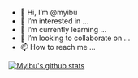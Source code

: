 - 👋 Hi, I’m @myibu
- 👀 I’m interested in ...
- 🌱 I’m currently learning ...
- 💞️ I’m looking to collaborate on ...
- 📫 How to reach me ...

<!---
myibu/myibu is a ✨ special ✨ repository because its `README.md` (this file) appears on your GitHub profile.
You can click the Preview link to take a look at your changes.
--->

[![Myibu's github stats](https://github-readme-stats.vercel.app/api?username=myibu)](https://github.com/myibu)
